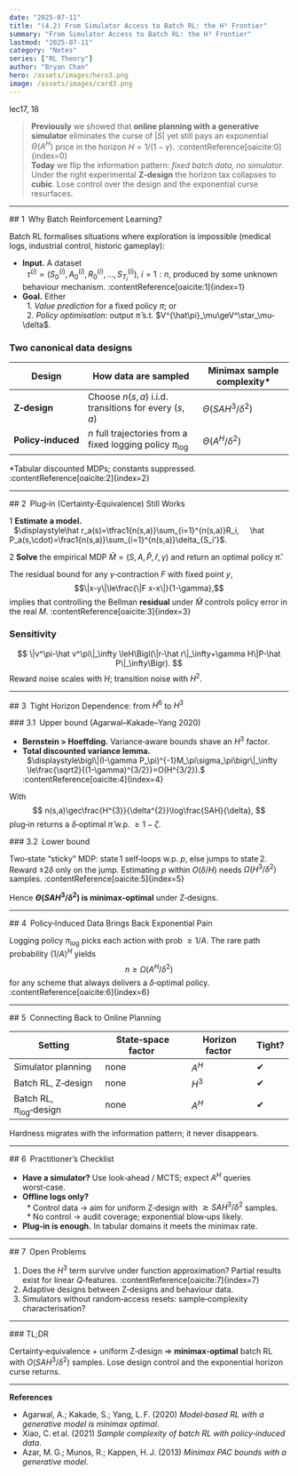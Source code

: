 ```yaml
---
date: "2025-07-11"
title: "(4.2) From Simulator Access to Batch RL: the H³ Frontier"
summary: "From Simulator Access to Batch RL: the H³ Frontier"
lastmod: "2025-07-11"
category: "Notes"
series: ["RL Theory"]
author: "Bryan Chan"
hero: /assets/images/hero3.png
image: /assets/images/card3.png
---
```


lec17, 18

> **Previously** we showed that **online planning with a generative simulator** eliminates the curse of $\lvert S\rvert$ yet still pays an exponential $\Theta(A^{H})$ price in the horizon $H=1/(1-\gamma)$. :contentReference[oaicite:0]{index=0}  
> **Today** we flip the information pattern: *fixed batch data, no simulator*.  Under the right experimental **Z‑design** the horizon tax collapses to **cubic**.  Lose control over the design and the exponential curse resurfaces.

---

## 1 Why Batch Reinforcement Learning?

Batch RL formalises situations where exploration is impossible (medical logs, industrial control, historic gameplay):

* **Input.** A dataset  
  $\tau^{(i)}=(S_0^{(i)},A_0^{(i)},R_0^{(i)},\dots,S_{T_i}^{(i)})$, $i=1{:}n$, produced by some unknown behaviour mechanism. :contentReference[oaicite:1]{index=1}  
* **Goal.** Either  
  1. *Value prediction* for a fixed policy $\pi$; or  
  2. *Policy optimisation*: output $\hat\pi$ s.t. $V^{\hat\pi}_\mu\geV^\star_\mu-\delta$.

### Two canonical data designs

| Design | How data are sampled | Minimax sample complexity* |
|--------|---------------------|-----------------------------|
| **Z‑design** | Choose $n(s,a)$ i.i.d. transitions for every $(s,a)$ | $\Theta\bigl(SAH^{3}/\delta^{2}\bigr)$ |
| **Policy‑induced** | $n$ full trajectories from a fixed logging policy $\pi_{\text{log}}$ | $\Theta\bigl(A^{H}/\delta^{2}\bigr)$ |

\*Tabular discounted MDPs; constants suppressed. :contentReference[oaicite:2]{index=2}

---

## 2 Plug‑in (Certainty‑Equivalence) Still Works

1 **Estimate a model.**  
  $\displaystyle\hat r_a(s)=\tfrac1{n(s,a)}\sum_{i=1}^{n(s,a)}R_i,
    \hat P_a(s,\cdot)=\frac1{n(s,a)}\sum_{i=1}^{n(s,a)}\delta_{S_i'}$.

2 **Solve** the empirical MDP $\hat M=(S,A,\hat P,\hat r,\gamma)$ and return an optimal policy $\hat\pi$.

The residual bound for any $\gamma$‑contraction $F$ with fixed point $y$,
$$\|x-y\|\le\frac{\|F x-x\|}{1-\gamma},$$
implies that controlling the Bellman **residual** under $\hat M$ controls policy error in the real $M$. :contentReference[oaicite:3]{index=3}

### Sensitivity

$$
\|v^\pi-\hat v^\pi\|_\infty
\leH\Bigl(\|r-\hat r\|_\infty+\gamma H\|P-\hat P\|_\infty\Bigr).
$$
Reward noise scales with $H$; transition noise with $H^{2}$.

---

## 3 Tight Horizon Dependence: from $H^{6}$ to $H^{3}$

### 3.1 Upper bound (Agarwal–Kakade–Yang 2020)

* **Bernstein > Hoeffding.** Variance‑aware bounds shave an $H^{3}$ factor.  
* **Total discounted variance lemma.**  
  $\displaystyle\bigl\|(I-\gamma P_\pi)^{-1}M_\pi\sigma_\pi\bigr\|_\infty
  \le\frac{\sqrt2}{(1-\gamma)^{3/2}}=O(H^{3/2}).$ :contentReference[oaicite:4]{index=4}

With
$$
n(s,a)\gec\frac{H^{3}}{\delta^{2}}\log\frac{SAH}{\delta},
$$
plug‑in returns a $\delta$‑optimal $\hat\pi$ w.p. $\ge1-\zeta$.

### 3.2 Lower bound

Two‑state “sticky” MDP: state 1 self‑loops w.p. $p$, else jumps to state 2.  Reward $\pm2\delta$ only on the jump.  Estimating $p$ within $O(\delta/H)$ needs $\Omega(H^{3}/\delta^{2})$ samples. :contentReference[oaicite:5]{index=5}

Hence **$\Theta(SAH^{3}/\delta^{2})$ is minimax‑optimal** under Z‑designs.

---

## 4 Policy‑Induced Data Brings Back Exponential Pain

Logging policy $\pi_{\mathrm{log}}$ picks each action with prob $\ge 1/A$.  The rare path probability $(1/A)^{H}$ yields
$$n\ge\Omega\bigl(A^{H}/\delta^{2}\bigr)$$
for any scheme that always delivers a $\delta$‑optimal policy. :contentReference[oaicite:6]{index=6}

---

## 5 Connecting Back to Online Planning

| Setting | State‑space factor | Horizon factor | Tight? |
|---------|-------------------|----------------|--------|
| Simulator planning | none | $A^{H}$ | ✔ |
| Batch RL, Z‑design | none | $H^{3}$ | ✔ |
| Batch RL, $\pi_{\text{log}}$‑design | none | $A^{H}$ | ✔ |

Hardness migrates with the information pattern; it never disappears.

---

## 6 Practitioner’s Checklist

* **Have a simulator?** Use look‑ahead / MCTS; expect $A^{H}$ queries worst‑case.  
* **Offline logs only?**  
  * Control data → aim for uniform Z‑design with $\gtrsim SAH^{3}/\delta^{2}$ samples.  
  * No control → audit coverage; exponential blow‑ups likely.  
* **Plug‑in is enough.** In tabular domains it meets the minimax rate.

---

## 7 Open Problems

1. Does the $H^{3}$ term survive under function approximation? Partial results exist for linear $Q$‑features. :contentReference[oaicite:7]{index=7}  
2. Adaptive designs between Z‑designs and behaviour data.  
3. Simulators without random‑access resets: sample‑complexity characterisation?

---

### TL;DR

Certainty‑equivalence + uniform Z‑design $\Rightarrow$ **minimax‑optimal** batch RL with $O(SAH^{3}/\delta^{2})$ samples.  Lose design control and the exponential horizon curse returns.

---

**References**

* Agarwal, A.; Kakade, S.; Yang, L. F. (2020) *Model‑based RL with a generative model is minimax optimal*.  
* Xiao, C. et al. (2021) *Sample complexity of batch RL with policy‑induced data*.  
* Azar, M. G.; Munos, R.; Kappen, H. J. (2013) *Minimax PAC bounds with a generative model*.

